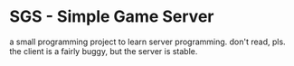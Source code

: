 **SGS** - **S**imple **G**ame **S**erver
========================

a small programming project to learn server programming. don't read, pls.
the client is a fairly buggy, but the server is stable.
